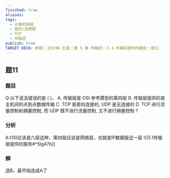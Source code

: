 ```yaml
---
finished: true
aliases: 
tags:
  - 计算机网络
  - 题目/选择题
  - TCP
  - 传输层
publish: true
TARGET DECK: 刷题::25计网-王道::第 5 章 传输层::5.1 传输层提供的服务::题11
---
```


## 题11
### 题目
Q:以下说法错误的是 ( )。
A. 传输层是 OSI 参考模型的第四层
B. 传输层提供的是主机间的点到点数据传输
C. TCP 是面向连接的, UDP 是无连接的
D. TCP 进行流量控制和拥塞控制, 而 UDP 既不进行流量控制, 又不进行拥塞控制
?
### 分析
A:OSI应该是六层这种，第四层应该是网络层，也就是IP数据报这一层
![[5.1传输层提供的服务#^5lg47b]]
<!--ID: 1719564961142-->
### 解
选B，最开始选成A了
